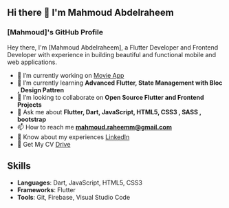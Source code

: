## Hi there 👋 I'm Mahmoud Abdelraheem



### [Mahmoud]'s GitHub Profile

Hey there, I'm [Mahmoud Abdelraheem], a Flutter Developer and Frontend Developer with experience in building beautiful and functional mobile and web applications.

- 🔭 I’m currently working on [Movie App](https://github.com/mahmoudAbdelraheem/movies_app)
- 🌱 I’m currently learning **Advanced Flutter, State Management with Bloc , Design Pattren**
- 👯 I’m looking to collaborate on **Open Source Flutter and Frontend Projects**
- 💬 Ask me about **Flutter, Dart, JavaScript, HTML5, CSS3 , SASS , bootstrap**
- 📫 How to reach me **mahmoud.raheemm@gmail.com**
- 📄 Know about my experiences [LinkedIn](https://www.linkedin.com/in/mahmoud-abd-elraheem-a95124188/)
- 📄 Get My CV [Drive](https://drive.google.com/file/d/1oBsMObZbgK_xoAxhfaX3C2_J66S8mXTR/view?usp=sharing)

## Skills
- **Languages**: Dart, JavaScript, HTML5, CSS3
- **Frameworks**: Flutter
- **Tools**: Git, Firebase, Visual Studio Code
  

<!--
## Projects
- **[Project 1](PROJECT_1_LINK)**: Description of project 1
- **[Project 2](PROJECT_2_LINK)**: Description of project 2


## Connect with me:
[![LinkedIn](https://img.shields.io/badge/-LinkedIn-blue)](YOUR_LINKEDIN_PROFILE)
[![Twitter](https://img.shields.io/badge/-Twitter-blue)](YOUR_TWITTER_PROFILE)

## GitHub Stats
![Your GitHub stats](https://github-readme-stats.vercel.app/api?username=YOUR_GITHUB_USERNAME&show_icons=true&hide_border=true)

**mahmoudAbdelraheem/mahmoudAbdelraheem** is a ✨ _special_ ✨ repository because its `README.md` (this file) appears on your GitHub profile.

Here are some ideas to get you started:

- 🔭 I’m currently working on ...
- 🌱 I’m currently learning ...
- 👯 I’m looking to collaborate on ...
- 🤔 I’m looking for help with ...
- 💬 Ask me about ...
- 📫 How to reach me: ...
- 😄 Pronouns: ...
- ⚡ Fun fact: ...
-->
